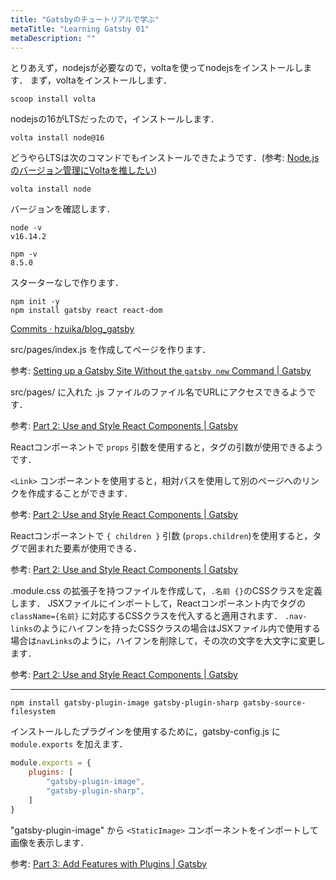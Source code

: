 ```yaml
---
title: "Gatsbyのチュートリアルで学ぶ"
metaTitle: "Learning Gatsby 01"
metaDescription: ""
---
```


とりあえず，nodejsが必要なので，voltaを使ってnodejsをインストールします．
まず，voltaをインストールします．
```
scoop install volta
```

nodejsの16がLTSだったので，インストールします．
```
volta install node@16
```
どうやらLTSは次のコマンドでもインストールできたようです．(参考: [Node.jsのバージョン管理にVoltaを推したい](https://zenn.dev/taichifukumoto/articles/how-to-use-volta))
```
volta install node
```
バージョンを確認します．
```
node -v
v16.14.2

npm -v
8.5.0
```

スターターなしで作ります．

```
npm init -y
npm install gatsby react react-dom
```

[Commits · hzuika/blog_gatsby](https://github.com/hzuika/blog_gatsby/commits/test)

src/pages/index.js を作成してページを作ります．

参考:
[Setting up a Gatsby Site Without the `gatsby new` Command | Gatsby](https://www.gatsbyjs.com/docs/using-gatsby-professionally/setting-up-gatsby-without-gatsby-new/)

src/pages/ に入れた .js ファイルのファイル名でURLにアクセスできるようです．

参考:
[Part 2: Use and Style React Components | Gatsby](https://www.gatsbyjs.com/docs/tutorial/part-2/#task-create-a-new-page-component-for-an-about-page)

Reactコンポーネントで `props` 引数を使用すると，タグの引数が使用できるようです．

`<Link>` コンポーネントを使用すると，相対パスを使用して別のページへのリンクを作成することができます．

参考:
[Part 2: Use and Style React Components | Gatsby](https://www.gatsbyjs.com/docs/tutorial/part-2/#use-the-link-component)

Reactコンポーネントで `{ children }` 引数 (`props.children`)を使用すると，タグで囲まれた要素が使用できる．

参考:
[Part 2: Use and Style React Components | Gatsby](https://www.gatsbyjs.com/docs/tutorial/part-2/#create-a-reusable-layout-component)

.module.css の拡張子を持つファイルを作成して，`.名前 {}`のCSSクラスを定義します．
JSXファイルにインポートして，Reactコンポーネント内でタグの `className={名前}` に対応するCSSクラスを代入すると適用されます．
`.nav-links`のようにハイフンを持ったCSSクラスの場合はJSXファイル内で使用する場合は`navLinks`のように，ハイフンを削除して，その次の文字を大文字に変更します．

参考:
[Part 2: Use and Style React Components | Gatsby](https://www.gatsbyjs.com/docs/tutorial/part-2/#style-components-with-css-modules)

---

```
npm install gatsby-plugin-image gatsby-plugin-sharp gatsby-source-filesystem
```

インストールしたプラグインを使用するために，gatsby-config.js に `module.exports` を加えます．
```js
module.exports = {
    plugins: [
        "gatsby-plugin-image",
        "gatsby-plugin-sharp",
    ]
} 
```

"gatsby-plugin-image" から `<StaticImage>` コンポーネントをインポートして画像を表示します．

参考: 
[Part 3: Add Features with Plugins | Gatsby](https://www.gatsbyjs.com/docs/tutorial/part-3/)